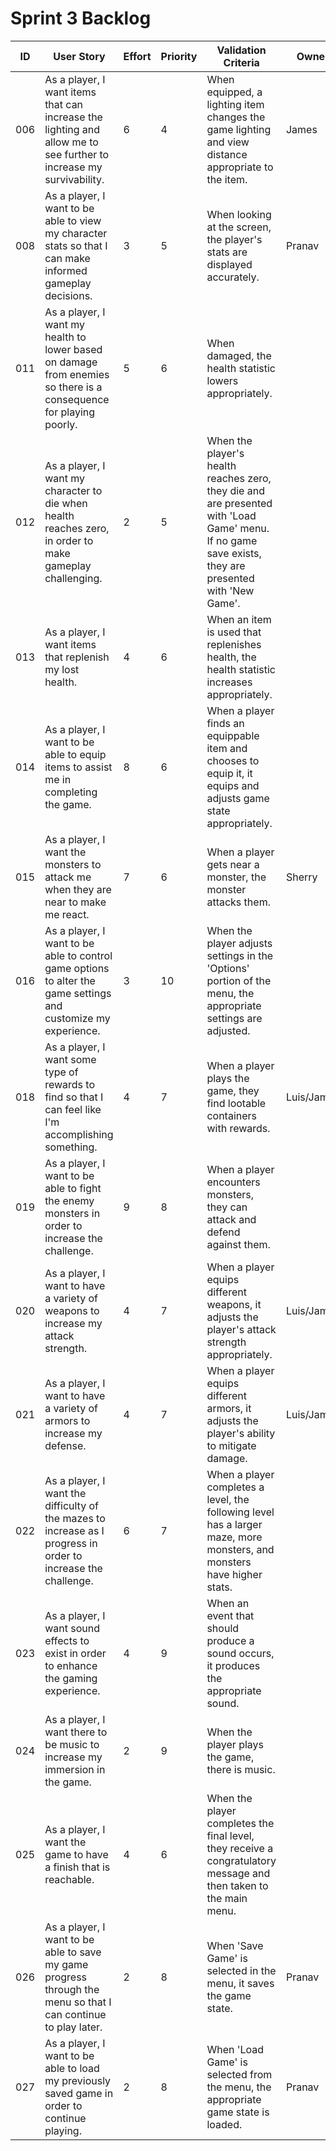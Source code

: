 # Sprint 3 Backlog
| ID | User Story | Effort | Priority | Validation Criteria | Owner |
|----|------------|--------|----------|---------------------|-------|
| 006 | As a player, I want items that can increase the lighting and allow me to see further to increase my survivability. | 6 | 4 | When equipped, a lighting item changes the game lighting and view distance appropriate to the item. | James |
| 008 | As a player, I want to be able to view my character stats so that I can make informed gameplay decisions. | 3 | 5 | When looking at the screen, the player's stats are displayed accurately. | Pranav |
| 011 | As a player, I want my health to lower based on damage from enemies so there is a consequence for playing poorly. | 5 | 6 | When damaged, the health statistic lowers appropriately. |  |
| 012 | As a player, I want my character to die when health reaches zero, in order to make gameplay challenging. | 2 | 5 | When the player's health reaches zero, they die and are presented with 'Load Game' menu. If no game save exists, they are presented with 'New Game'. |  |
| 013 | As a player, I want items that replenish my lost health. | 4 | 6 | When an item is used that replenishes health, the health statistic increases appropriately. |  | 
| 014 | As a player, I want to be able to equip items to assist me in completing the game. | 8 | 6 | When a player finds an equippable item and chooses to equip it, it equips and adjusts game state appropriately. |  |
| 015 | As a player, I want the monsters to attack me when they are near to make me react. | 7 | 6 | When a player gets near a monster, the monster attacks them. | Sherry |
| 016 | As a player, I want to be able to control game options to alter the game settings and customize my experience. | 3 | 10 | When the player adjusts settings in the 'Options' portion of the menu, the appropriate settings are adjusted. |  |
| 018 | As a player, I want some type of rewards to find so that I can feel like I'm accomplishing something. | 4 | 7 | When a player plays the game, they find lootable containers with rewards. | Luis/James |
| 019 | As a player, I want to be able to fight the enemy monsters in order to increase the challenge. | 9 | 8 | When a player encounters monsters, they can attack and defend against them. |  |
| 020 | As a player, I want to have a variety of weapons to increase my attack strength. | 4 | 7 | When a player equips different weapons, it adjusts the player's attack strength appropriately. | Luis/James |
| 021 | As a player, I want to have a variety of armors to increase my defense. | 4 | 7 | When a player equips different armors, it adjusts the player's ability to mitigate damage. | Luis/James |
| 022 | As a player, I want the difficulty of the mazes to increase as I progress in order to increase the challenge. | 6 | 7 | When a player completes a level, the following level has a larger maze, more monsters, and monsters have higher stats. |  |
| 023 | As a player, I want sound effects to exist in order to enhance the gaming experience. | 4 | 9 | When an event that should produce a sound occurs, it produces the appropriate sound. |  |
| 024 | As a player, I want there to be music to increase my immersion in the game. | 2 | 9 | When the player plays the game, there is music. |  |
| 025 | As a player, I want the game to have a finish that is reachable. | 4 | 6 | When the player completes the final level, they receive a congratulatory message and then taken to the main menu. |  |
| 026 | As a player, I want to be able to save my game progress through the menu so that I can continue to play later. | 2 | 8 | When 'Save Game' is selected in the menu, it saves the game state. | Pranav |
| 027 | As a player, I want to be able to load my previously saved game in order to continue playing. | 2 | 8 | When 'Load Game' is selected from the menu,  the appropriate game state is loaded. | Pranav |
